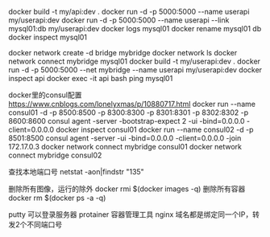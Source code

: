 docker build -t my/api:dev .
docker run -d -p 5000:5000 --name userapi my/userapi:dev
docker run -d -p 5000:5000 --name userapi --link mysql01:db my/userapi:dev
docker logs mysql01
docker rename mysql01 db
docker inspect mysql01

docker network create -d bridge mybridge
docker network ls
docker network connect mybridge mysql01
docker build -t my/userapi:dev .
docker run -d -p 5000:5000 --net mybridge --name userapi my/userapi:dev
docker inspect api
docker exec -it api bash
ping mysql01

docker里的consul配置 https://www.cnblogs.com/lonelyxmas/p/10880717.html
docker run --name consul01 -d -p 8500:8500 -p 8300:8300 -p 8301:8301 -p 8302:8302 -p 8600:8600 consul agent -server -bootstrap-expect 2 -ui -bind=0.0.0.0 -client=0.0.0.0
docker inspect consul01
docker run --name consul02 -d -p 8501:8500 consul agent -server -ui -bind=0.0.0.0 -client=0.0.0.0 -join 172.17.0.3
docker network connect mybridge consul01
docker network connect mybridge consul02

查找本地端口号 netstat -aon|findstr "135"

删除所有图像，运行的除外 docker rmi $(docker images -q)
删除所有容器 docker rm $(docker ps -a -q)

putty 可以登录服务器
protainer 容器管理工具
nginx 域名都是绑定同一个IP，转发2个不同端口号

